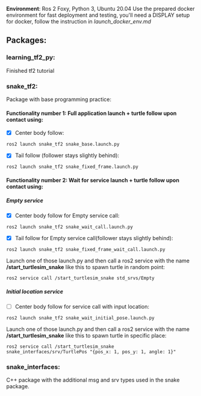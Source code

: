 **Environment**: Ros 2 Foxy, Python 3, Ubuntu 20.04
Use the prepared docker environment for fast deployment and testing, you'll need a DISPLAY setup for docker, follow the instruction in *launch_docker_env.md*

## Packages:

### learning_tf2_py: 
Finished tf2 tutorial

### snake_tf2: 
Package with base programming practice: 

#### Functionality number 1: Full application launch + turtle follow upon contact using:

- [x] Center body follow:

```ros2 launch snake_tf2 snake_base.launch.py ```

- [x] Tail follow (follower stays slightly behind):

```ros2 launch snake_tf2 snake_fixed_frame.launch.py ```
  
#### Functionality number 2: Wait for service launch + turtle follow upon contact using:

##### Empty service

- [x] Center body follow for Empty service call:

```ros2 launch snake_tf2 snake_wait_call.launch.py ```

- [x] Tail follow for Empty service call(follower stays slightly behind):

```ros2 launch snake_tf2 snake_fixed_frame_wait_call.launch.py ``` 


Launch one of those launch.py and then call a ros2 service with the name **/start_turtlesim_snake** like this to spawn turtle in random point:

```ros2 service call /start_turtlesim_snake std_srvs/Empty ```

##### Initial location service

- [ ] Center body follow for service call with input location:

```ros2 launch snake_tf2 snake_wait_initial_pose.launch.py ``` 

Launch one of those launch.py and then call a ros2 service with the name **/start_turtlesim_snake** like this to spawn turtle in specific place:

```ros2 service call /start_turtlesim_snake snake_interfaces/srv/TurtlePos "{pos_x: 1, pos_y: 1, angle: 1}"```

### snake_interfaces: 
C++ package with the additional msg and srv types used in the snake package.

